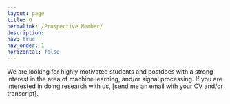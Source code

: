 ```yaml
---
layout: page
title: O
permalink: /Prospective Member/
description: 
nav: true
nav_order: 1
horizontal: false
---
```


We are looking for highly motivated students and postdocs with a strong interest in the area of  machine learning, and/or signal processing. If you are interested in doing research with us, [send me an email with your CV and/or transcript].
